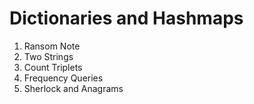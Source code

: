 # Dictionaries and Hashmaps

1. Ransom Note
2. Two Strings
3. Count Triplets
4. Frequency Queries
5. Sherlock and Anagrams
